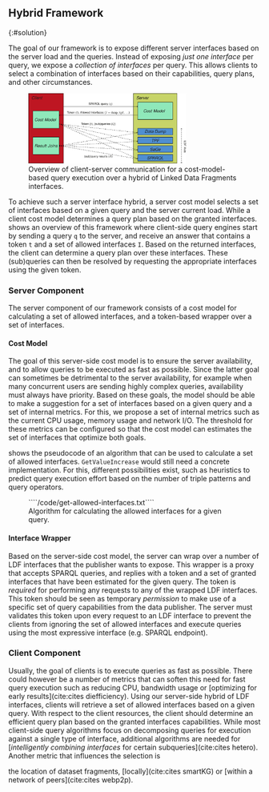 ## Hybrid Framework
{:#solution}

The goal of our framework
is to expose different server interfaces
based on the server load and the queries.
Instead of exposing *just one interface* per query,
we expose a *collection of interfaces* per query.
This allows clients to select a combination of interfaces
based on their capabilities, query plans, and other circumstances.

<figure id="figure-solution">
<img src="img/hybrid-querying.svg" alt="[Hybrid Linked Data Fragments]" style="height: 10em">
<figcaption markdown="block">
Overview of client-server communication for a cost-model-based query execution over a hybrid of Linked Data Fragments interfaces.
</figcaption>
</figure>

To achieve such a server interface hybrid,
a server cost model selects a set of interfaces based on a given query and the server current load. While a client cost model determines a query plan based on the granted interfaces. [](#figure-solution) shows an overview of this framework
where client-side query engines start by sending a query `q` to the server,
and receive an answer that contains a token `t` and a set of allowed interfaces `I`.
Based on the returned interfaces,
the client can determine a query plan over these interfaces. These (sub)queries can then be resolved by requesting the appropriate interfaces using the given token.

### Server Component

The server component of our framework consists of
a cost model for calculating a set of allowed interfaces,
and a token-based wrapper over a set of interfaces.

#### Cost Model

The goal of this server-side cost model is to ensure the server availability,
and to allow queries to be executed as fast as possible.
Since the latter goal can sometimes be detrimental to the server availability,
for example when many concurrent users are sending highly complex queries,
availability must always have priority. Based on these goals, the model should be able to make a suggestion for a set of interfaces
based on a given query and a set of internal metrics.
For this, we propose a set of internal metrics such as the current CPU usage, memory usage and network I/O. The threshold for these metrics can be configured so that the cost model can estimates the set of interfaces that optimize both goals.

[](#algorithm-get-allowed-interfaces) shows the pseudocode of an algorithm
that can be used to calculate a set of allowed interfaces. `GetValueIncrease` would still need a concrete implementation.
For this, different possibilities exist, such as heuristics to predict query execution effort based on the number of triple patterns and query operators.
<!--For each incoming query `q`,
the algorithm iterates over all available interfaces, and all metrics.
For each metric, the expected metric value increase is calculated
for the given query using `CalculateMetricIncrease(q, metric)`.
If when adding this value to the current metric's value does not exceed the maximum allowed metric value,
then the loop continues.
If all metrics pass for a given interface,
then an interface is considered an *allowed interface*.-->

<figure id="algorithm-get-allowed-interfaces" class="listing">
````/code/get-allowed-interfaces.txt````
<figcaption markdown="block">
Algorithm for calculating the allowed interfaces for a given query.
</figcaption>
</figure>

<!--Based on our algorithm, the `CalculateMetricIncrease` still needs a concrete implementation.
For this, different possibilities exist.
For instance, heuristics for query complexity can be used to estimate metric value increases,
such as query string length, the depth of the basic graph patterns or the used query operators.
Furthermore, other implementations may be based on query log analysis,
where models could be based on machine learning techniques.-->

#### Interface Wrapper

Based on the server-side cost model, the server can wrap over a number of LDF interfaces that the publisher wants to expose.
This wrapper is a proxy that accepts SPARQL queries, and replies with a token and a set of granted interfaces
that have been estimated for the given query.
The token is *required* for performing any requests to any of the wrapped LDF interfaces. This token should be seen as temporary *permission* to make use of a specific set of query capabilities from the data publisher. The server must validates this token upon every request to an LDF interface to prevent the clients from ignoring the set of allowed interfaces and execute queries using the most expressive interface (e.g. SPARQL endpoint).

<!--Optionally, the server could keep track of token usages
to check whether or not the client does indeed use it
to execute the query it got permission for, and nothing more.
Since keeping track of this token usage could require significant server effort,
simpler heuristics could be used,
such as limiting the temporal validity of a token to the estimated execution time.-->

<!--An optional enhancement of the server could be to directly
reply with a SPARQL query response
if the only allowed server was a SPARQL endpoint,
because the client will be likely to make such a subsequent request.-->

### Client Component

Usually, the goal of clients is to execute queries as fast as possible.
There could however be a number of metrics that can soften this need for fast query execution
such as reducing CPU, bandwidth usage or [optimizing for early results](cite:cites diefficiency). Using our server-side hybrid of LDF interfaces, clients will retrieve a set of allowed interfaces based on a given query. With respect to the client resources, the client should determine an efficient query plan based on the granted interfaces capabilities. While most client-side query algorithms focus on decomposing queries for execution against a single type of interface, additional algorithms are needed for [*intelligently combining interfaces* for certain subqueries](cite:cites hetero). Another metric that influences the selection is
<!--For example, if the client will execute *many* queries against the same dataset,
then it can become more efficient to download the full dataset dump.-->
the location of dataset fragments, [locally](cite:cites smartKG) or [within a network of peers](cite:cites webp2p).
